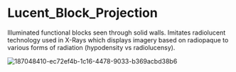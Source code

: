# Lucent_Block_Projection

Illuminated functional blocks seen through solid walls. Imitates radiolucent technology used in X-Rays which displays imagery based on radiopaque to various forms of radiation (hypodensity vs radiolucensy).

![187048410-ec72ef4b-1c16-4478-9033-b369acbd38b6](https://github.com/user-attachments/assets/2de8b4dc-934c-48a1-95e2-41a6391ecf6c)
